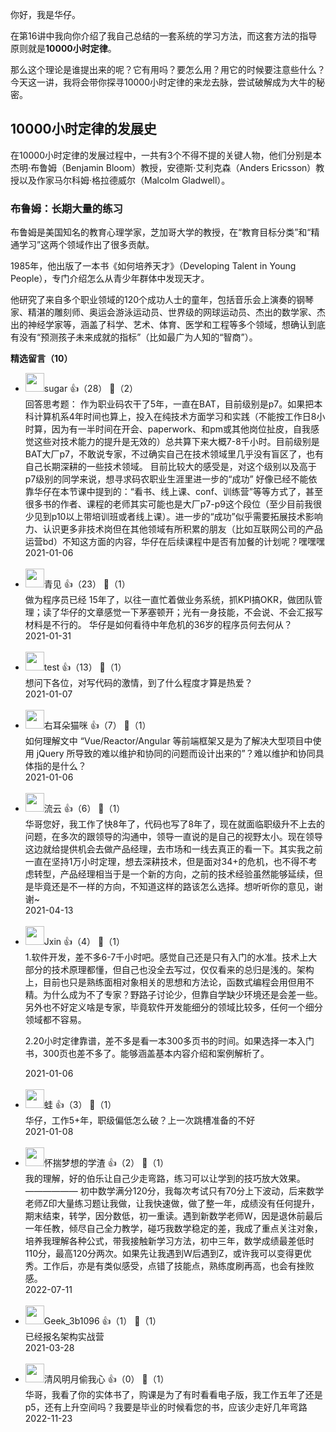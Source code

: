 你好，我是华仔。

在第16讲中我向你介绍了我自己总结的一套系统的学习方法，而这套方法的指导原则就是**10000小时定律**。

那么这个理论是谁提出来的呢？它有用吗？要怎么用？用它的时候要注意些什么？今天这一讲，我将会带你探寻10000小时定律的来龙去脉，尝试破解成为大牛的秘密。

## 10000小时定律的发展史

在10000小时定律的发展过程中，一共有3个不得不提的关键人物，他们分别是本杰明·布鲁姆（Benjamin Bloom）教授，安德斯·艾利克森（Anders Ericsson）教授以及作家马尔科姆·格拉德威尔（Malcolm Gladwell）。

### 布鲁姆：长期大量的练习

布鲁姆是美国知名的教育心理学家，芝加哥大学的教授，在“教育目标分类”和“精通学习”这两个领域作出了很多贡献。

1985年，他出版了一本书《如何培养天才》（Developing Talent in Young People），专门介绍怎么从青少年群体中发现天才。

他研究了来自多个职业领域的120个成功人士的童年，包括音乐会上演奏的钢琴家、精湛的雕刻师、奥运会游泳运动员、世界级的网球运动员、杰出的数学家、杰出的神经学家等，涵盖了科学、艺术、体育、医学和工程等多个领域，想确认到底有没有“预测孩子未来成就的指标”（比如最广为人知的“智商”）。
<div><strong>精选留言（10）</strong></div><ul>
<li><img src="https://static001.geekbang.org/account/avatar/00/11/ce/c6/958212b5.jpg" width="30px"><span>sugar</span> 👍（28） 💬（2）<div>回答思考题： 作为职业码农干了5年，一直在BAT，目前级别是p7。如果把本科计算机系4年时间也算上，投入在纯技术方面学习和实践（不能按工作日8小时算，因为有一半时间在开会、paperwork、和pm或其他岗位扯皮，自我感觉这些对技术能力的提升是无效的）总共算下来大概7-8千小时。目前级别是BAT大厂p7，不敢说专家，不过确实自己在技术领域里几乎没有盲区了，也有自己长期深耕的一些技术领域。 目前比较大的感受是，对这个级别以及高于p7级别的同学来说，想寻求码农职业生涯里进一步的“成功” 好像已经不能依靠华仔在本节课中提到的：“看书、线上课、conf、训练营”等等方式了，甚至很多书的作者、课程的老师其实可能也是大厂p7-p9这个段位（至少目前我很少见到p10以上带培训班或者线上课）。进一步的“成功”似乎需要拓展技术影响力、认识更多非技术岗但在其他领域有所积累的朋友（比如互联网公司的产品运营bd）不知这方面的内容，华仔在后续课程中是否有加餐的计划呢？嘿嘿嘿</div>2021-01-06</li><br/><li><img src="https://static001.geekbang.org/account/avatar/00/0f/bc/67/5b97ba24.jpg" width="30px"><span>青见</span> 👍（23） 💬（1）<div>做为程序员已经 15年了，以往一直忙着做业务系统，抓KPI搞OKR，做团队管理；读了华仔的文章感觉一下茅塞顿开；光有一身技能，不会说、不会汇报写材料是不行的。 
华仔是如何看待中年危机的36岁的程序员何去何从？</div>2021-01-31</li><br/><li><img src="https://static001.geekbang.org/account/avatar/00/10/43/79/18073134.jpg" width="30px"><span>test</span> 👍（13） 💬（1）<div>想问下各位，对写代码的激情，到了什么程度才算是热爱？</div>2021-01-07</li><br/><li><img src="https://static001.geekbang.org/account/avatar/00/0f/7c/c8/8627f5c1.jpg" width="30px"><span>右耳朵猫咪</span> 👍（7） 💬（1）<div>如何理解文中 “Vue&#47;Reactor&#47;Angular 等前端框架又是为了解决大型项目中使用 jQuery 所导致的难以维护和协同的问题而设计出来的”？难以维护和协同具体指的是什么？</div>2021-01-06</li><br/><li><img src="https://static001.geekbang.org/account/avatar/00/23/8f/9f/0767e5a5.jpg" width="30px"><span>流云</span> 👍（6） 💬（1）<div>华哥您好，我工作了快8年了，代码也写了8年了，现在就面临职级升不上去的问题，在多次的跟领导的沟通中，领导一直说的是自己的视野太小。现在领导这边就给提供机会去做产品经理，去市场和一线去真正的看一下。其实我之前一直在坚持1万小时定理，想去深耕技术，但是面对34+的危机，也不得不考虑转型，产品经理相当于是一个新的方向，之前的技术经验虽然能够延续，但是毕竟还是不一样的方向，不知道这样的路该怎么选择。想听听你的意见，谢谢~</div>2021-04-13</li><br/><li><img src="https://static001.geekbang.org/account/avatar/00/13/17/27/ec30d30a.jpg" width="30px"><span>Jxin</span> 👍（4） 💬（1）<div>1.软件开发，差不多6-7千小时吧。感觉自己还是只有入门的水准。技术上大部分的技术原理都懂，但自己也没全去写过，仅仅看来的总归是浅的。架构上，目前也只是熟练面相对象相关的思想和方法论，函数式编程会用但用不精。为什么成为不了专家？野路子讨论少，但靠自学缺少环境还是会差一些。另外也不好定义啥是专家，毕竟软件开发能细分的领域比较多，任何一个细分领域都不容易。

2.20小时定律靠谱，差不多是看一本300多页书的时间。如果选择一本入门书，300页也差不多了。能够涵盖基本内容介绍和案例解析了。</div>2021-01-06</li><br/><li><img src="https://static001.geekbang.org/account/avatar/00/11/67/7e/bf563d29.jpg" width="30px"><span>蛙</span> 👍（3） 💬（1）<div>华仔，工作5+年，职级偏低怎么破？上一次跳槽准备的不好</div>2021-01-08</li><br/><li><img src="https://static001.geekbang.org/account/avatar/00/1d/3f/0d/1e8dbb2c.jpg" width="30px"><span>怀揣梦想的学渣</span> 👍（2） 💬（1）<div>我的理解，好的伯乐让自己少走弯路，练习可以让学到的技巧放大效果。
——————
初中数学满分120分，我每次考试只有70分上下波动，后来数学老师Z印大量练习题让我做，让我快速做，做了整一年，成绩没有任何提升，期末结束，转学，因分数低，初一重读。遇到新数学老师W，因是退休前最后一年任教，倾尽自己全力教学，碰巧我数学稳定的差，我成了重点关注对象，培养我理解各种公式，带我接触新学习方法，初中三年，数学成绩最差低时110分，最高120分两次。如果先让我遇到W后遇到Z，或许我可以变得更优秀。工作后，亦是有类似感受，点错了技能点，熟练度刷再高，也会有挫败感。</div>2022-07-11</li><br/><li><img src="" width="30px"><span>Geek_3b1096</span> 👍（1） 💬（1）<div>已经报名架构实战营</div>2021-03-28</li><br/><li><img src="https://static001.geekbang.org/account/avatar/00/22/06/1f/342b1ee6.jpg" width="30px"><span>清风明月偷我心</span> 👍（0） 💬（1）<div>华哥，我看了你的实体书了，购课是为了有时看看电子版，我工作五年了还是p5，还有上升空间吗？我要是毕业的时候看您的书，应该少走好几年弯路</div>2022-11-23</li><br/>
</ul>
